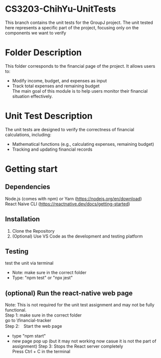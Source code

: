 # CS3203-ChihYu-UnitTests
This branch contains the unit tests for the GroupJ project. The unit tested here represents a specific part of the project, focusing only on the components we want to verify

# Folder Description
This folder corresponds to the financial page of the project. It allows users to:  
- Modify income, budget, and expenses as input
- Track total expenses and remaining budget  
The main goal of this module is to help users monitor their financial situation effectively.

# Unit Test Description
The unit tests are designed to verify the correctness of financial calculations, including:  
- Mathematical functions (e.g., calculating expenses, remaining budget)
- Tracking and updating financial records

# Getting start
## Dependencies
Node.js (comes with npm) or Yarn (https://nodejs.org/en/download)  
React Naive CLI (https://reactnative.dev/docs/getting-started)  

## Installation
1. Clone the Repository
2. (Optional) Use VS Code as the development and testing platform

## Testing
test the unit via terminal   
- Note: make sure in the correct folder   
- Type: "npm test"  or "npx jest"  

## (optional) Run the react-native web page
Note: This is not required for the unit test assignment and may not be fully functional.  
Step 1:  make sure in the correct folder   
         go to \financial-tracker  
Step 2:　Start the web page   
- type "npm start"  
- new page pop up (but it may not working now casue it is not the part of assignment)
Step 3: Stops the React server completely  
        Press Ctrl + C in the terminal  
